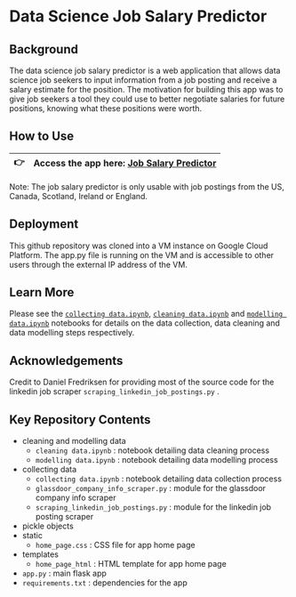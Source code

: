 # Data Science Job Salary Predictor

## Background

The data science job salary predictor is a web application that allows data science job seekers to input information from a job posting and receive a salary estimate for the position. The motivation for building this app was to give job seekers a tool they could use to better negotiate salaries for future positions, knowing what these positions were worth. 

## How to Use

| :point_right:        | **Access the app here:** [Job Salary Predictor](http://34.124.114.236/)   |
|---------------|:------------------------|

Note: The job salary predictor is only usable with job postings from the US, Canada, Scotland, Ireland or England.

## Deployment

This github repository was cloned into a VM instance on Google Cloud Platform. The app.py file is running on the VM and is accessible to other users through the external IP address of the VM.

## Learn More

Please see the [`collecting data.ipynb`](https://github.com/Harpreet-Paul/ds-job-salary-predictor/blob/master/collecting%20data/collecting%20data.ipynb), [`cleaning data.ipynb`](https://github.com/Harpreet-Paul/ds-job-salary-predictor/blob/master/cleaning%20and%20modelling%20data/cleaning%20data.ipynb) and [`modelling data.ipynb`](https://github.com/Harpreet-Paul/ds-job-salary-predictor/blob/master/cleaning%20and%20modelling%20data/modelling%20data.ipynb) notebooks for details on the data collection, data cleaning and data modelling steps respectively.

## Acknowledgements

Credit to Daniel Fredriksen for providing most of the source code for the linkedin job scraper `scraping_linkedin_job_postings.py` .

## Key Repository Contents
* cleaning and modelling data
  * `cleaning data.ipynb` : notebook detailing data cleaning process
  * `modelling data.ipynb` : notebook detailing data modelling process
* collecting data
  * `collecting data.ipynb` : notebook detailing data collection process
  * `glassdoor_company_info_scraper.py` : module for the glassdoor company info scraper
  * `scraping_linkedin_job_postings.py` : module for the linkedin job posting scraper
* pickle objects
* static
  * `home_page.css` : CSS file for app home page
* templates
  * `home_page_html` : HTML template for app home page
* `app.py` : main flask app
* `requirements.txt` : dependencies for the app
